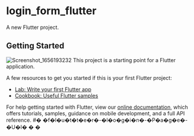 # login_form_flutter

A new Flutter project.

## Getting Started
![Screenshot_1656193232](https://user-images.githubusercontent.com/83585060/175791582-512722af-45d3-4489-af41-967b860621f5.png)
This project is a starting point for a Flutter application.

A few resources to get you started if this is your first Flutter project:

- [Lab: Write your first Flutter app](https://flutter.dev/docs/get-started/codelab)
- [Cookbook: Useful Flutter samples](https://flutter.dev/docs/cookbook)

For help getting started with Flutter, view our
[online documentation](https://flutter.dev/docs), which offers tutorials,
samples, guidance on mobile development, and a full API reference.
#� �f�l�u�t�t�e�r�-�l�o�g�i�n�-�P�a�g�e�-�U�I�
�
�
